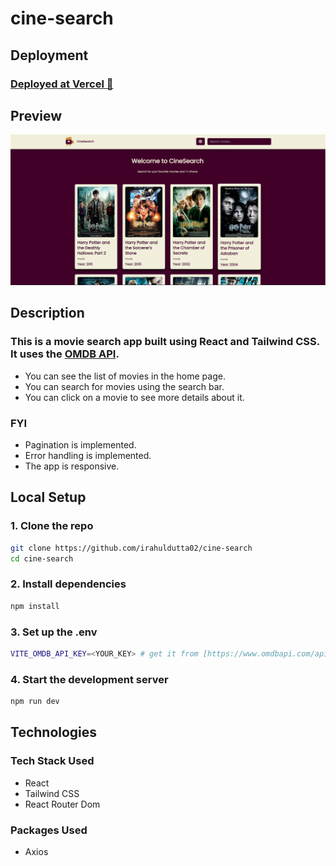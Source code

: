 # cine-search

## Deployment

### [Deployed at Vercel 🔗](https://cine-search-three.vercel.app/)

## Preview

![image](./docs/assets/01.png)

## Description

### This is a movie search app built using React and Tailwind CSS. It uses the [OMDB API](https://omdbapi.com/).

- You can see the list of movies in the home page.
- You can search for movies using the search bar.
- You can click on a movie to see more details about it.

### FYI

- Pagination is implemented.
- Error handling is implemented.
- The app is responsive.

## Local Setup

### 1. Clone the repo

```bash
git clone https://github.com/irahuldutta02/cine-search
cd cine-search
```

### 2. Install dependencies

```bash
npm install
```

### 3. Set up the .env

```bash
VITE_OMDB_API_KEY=<YOUR_KEY> # get it from [https://www.omdbapi.com/apikey.aspx]
```

### 4. Start the development server

```bash
npm run dev
```

## Technologies

### Tech Stack Used

- React
- Tailwind CSS
- React Router Dom

### Packages Used

- Axios
